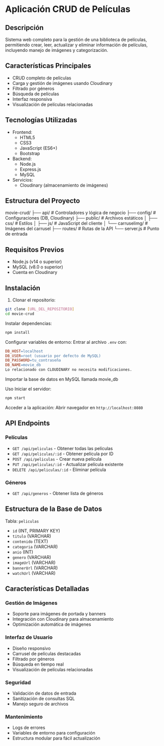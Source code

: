 # Aplicación CRUD de Películas

## Descripción
Sistema web completo para la gestión de una biblioteca de películas, permitiendo crear, leer, actualizar y eliminar información de películas, incluyendo manejo de imágenes y categorización.

## Características Principales
- CRUD completo de películas
- Carga y gestión de imágenes usando Cloudinary
- Filtrado por géneros
- Búsqueda de películas
- Interfaz responsiva
- Visualización de películas relacionadas

## Tecnologías Utilizadas
- Frontend:
  - HTML5
  - CSS3
  - JavaScript (ES6+)
  - Bootstrap
- Backend:
  - Node.js
  - Express.js
  - MySQL
- Servicios:
  - Cloudinary (almacenamiento de imágenes)

## Estructura del Proyecto
movie-crud/
├── api/ # Controladores y lógica de negocio
├── config/ # Configuraciones (DB, Cloudinary)
├── public/ # Archivos estáticos
│ ├── css/ # Estilos
│ ├── js/ # JavaScript del cliente
│ └── carruselimg/ # Imágenes del carrusel
├── routes/ # Rutas de la API
└── server.js # Punto de entrada

## Requisitos Previos
- Node.js (v14 o superior)
- MySQL (v8.0 o superior)
- Cuenta en Cloudinary

## Instalación

1. Clonar el repositorio:
```bash
git clone [URL_DEL_REPOSITORIO]
cd movie-crud
```
Instalar dependencias:
```bash
npm install
```
Configurar variables de entorno:
Entrar al archivo `.env` con:
```makefile
DB_HOST=localhost
DB_USER=root (usuario por defecto de MySQL)
DB_PASSWORD=tu_contraseña
DB_NAME=movie_db
Lo relacionado con CLOUDINARY no necesita modificaciones.
```
Importar la base de datos en MySQL llamada movie_db

Uso
Iniciar el servidor:
```bash
npm start
```
Acceder a la aplicación:
Abrir navegador en `http://localhost:8080`

## API Endpoints
### Películas
- `GET /api/peliculas` - Obtener todas las películas
- `GET /api/peliculas/:id` - Obtener película por ID
- `POST /api/peliculas` - Crear nueva película
- `PUT /api/peliculas/:id` - Actualizar película existente
- `DELETE /api/peliculas/:id` - Eliminar película

### Géneros
- `GET /api/generos` - Obtener lista de géneros

## Estructura de la Base de Datos
Tabla: `peliculas`
- `id` (INT, PRIMARY KEY)
- `titulo` (VARCHAR)
- `contenido` (TEXT)
- `categoria` (VARCHAR)
- `anio` (INT)
- `genero` (VARCHAR)
- `imageUrl` (VARCHAR)
- `bannerUrl` (VARCHAR)
- `watchUrl` (VARCHAR)

## Características Detalladas
### Gestión de Imágenes
- Soporte para imágenes de portada y banners
- Integración con Cloudinary para almacenamiento
- Optimización automática de imágenes

### Interfaz de Usuario
- Diseño responsivo
- Carrusel de películas destacadas
- Filtrado por géneros
- Búsqueda en tiempo real
- Visualización de películas relacionadas

### Seguridad
- Validación de datos de entrada
- Sanitización de consultas SQL
- Manejo seguro de archivos

### Mantenimiento
- Logs de errores
- Variables de entorno para configuración
- Estructura modular para fácil actualización